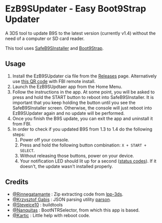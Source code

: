 # EzB9SUpdater - Easy Boot9Strap Updater
A 3DS tool to update B9S to the latest version (currently v1.4) without the need of a computer or SD card reader.

This tool uses [SafeB9SInstaller](https://github.com/d0k3/SafeB9SInstaller) and [Boot9Strap](https://github.com/SciresM/boot9strap).

## Usage
1. Install the EzB9SUpdater cia file from the [Releases](https://github.com/PabloMK7/EzB9SUpdater/releases/latest) page. Alternatively use [this QR code](https://user-images.githubusercontent.com/10946643/170048287-b54c9e0f-374b-4117-a567-2a30c23b5e29.png) with FBI remote install.
2. Launch the EzB9SUpdtaer app from the Home Menu.
3. Follow the instructions in the app. At some point, you will be asked to press and hold the START button to reboot into SafeB9SInstaller. It is important that you keep holding the button until you see the SafeB9SInstaller screen. Otherwise, the console will just reboot into EzB9SUpdater again and no update will be performed.
4. Once you finish the B9S update, you can exit the app and uninstall it from FBI.
5. In order to check if you updated B9S from 1.3 to 1.4 do the following steps:
    1. Power off your console.
    2. Press and hold the following button combination: `X + START + SELECT`.
    3. Without releasing those buttons, power on your device.
    4. Your notification LED should lit up for a second ([status codes](https://github.com/PabloMK7/boot9strap/tree/patch-1#led-status-codes)). If it doesn't, the update wasn't installed properly.

## Credits
- [@Rinnegatamante](https://github.com/Rinnegatamante) : Zip extracting code from [lpp-3ds](https://github.com/Rinnegatamante/lpp-3ds).
- [@Krzysztof Gabis](https://github.com/kgabis) : JSON parsing utility [parson](https://github.com/kgabis/parson).
- [@Steveice10](https://github.com/Steveice10) : buildtools
- [@Nanquitas](https://github.com/Nanquitas) : BootNTRSelector, from which this app is based.
- [@Kartic](https://github.com/hax0kartik) : Little help with reboot code.

